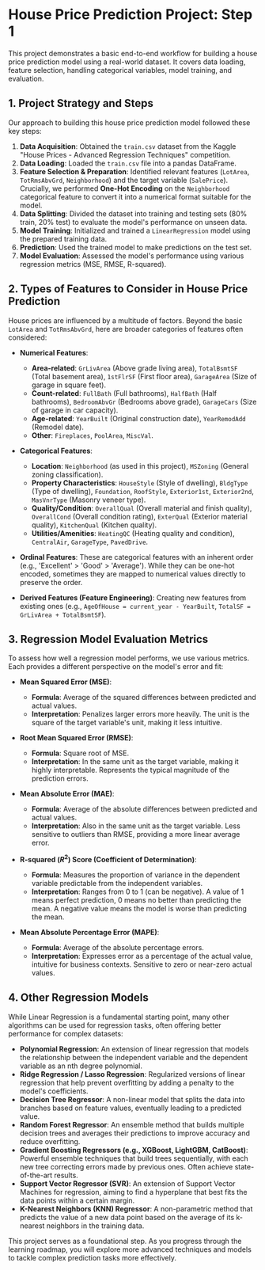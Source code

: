 # House Price Prediction Project: Step 1

This project demonstrates a basic end-to-end workflow for building a house price prediction model using a real-world dataset. It covers data loading, feature selection, handling categorical variables, model training, and evaluation.

## 1. Project Strategy and Steps

Our approach to building this house price prediction model followed these key steps:

1.  **Data Acquisition**: Obtained the `train.csv` dataset from the Kaggle "House Prices - Advanced Regression Techniques" competition.
2.  **Data Loading**: Loaded the `train.csv` file into a pandas DataFrame.
3.  **Feature Selection & Preparation**: Identified relevant features (`LotArea`, `TotRmsAbvGrd`, `Neighborhood`) and the target variable (`SalePrice`). Crucially, we performed **One-Hot Encoding** on the `Neighborhood` categorical feature to convert it into a numerical format suitable for the model.
4.  **Data Splitting**: Divided the dataset into training and testing sets (80% train, 20% test) to evaluate the model's performance on unseen data.
5.  **Model Training**: Initialized and trained a `LinearRegression` model using the prepared training data.
6.  **Prediction**: Used the trained model to make predictions on the test set.
7.  **Model Evaluation**: Assessed the model's performance using various regression metrics (MSE, RMSE, R-squared).

## 2. Types of Features to Consider in House Price Prediction

House prices are influenced by a multitude of factors. Beyond the basic `LotArea` and `TotRmsAbvGrd`, here are broader categories of features often considered:

*   **Numerical Features**:
    *   **Area-related**: `GrLivArea` (Above grade living area), `TotalBsmtSF` (Total basement area), `1stFlrSF` (First floor area), `GarageArea` (Size of garage in square feet).
    *   **Count-related**: `FullBath` (Full bathrooms), `HalfBath` (Half bathrooms), `BedroomAbvGr` (Bedrooms above grade), `GarageCars` (Size of garage in car capacity).
    *   **Age-related**: `YearBuilt` (Original construction date), `YearRemodAdd` (Remodel date).
    *   **Other**: `Fireplaces`, `PoolArea`, `MiscVal`.

*   **Categorical Features**:
    *   **Location**: `Neighborhood` (as used in this project), `MSZoning` (General zoning classification).
    *   **Property Characteristics**: `HouseStyle` (Style of dwelling), `BldgType` (Type of dwelling), `Foundation`, `RoofStyle`, `Exterior1st`, `Exterior2nd`, `MasVnrType` (Masonry veneer type).
    *   **Quality/Condition**: `OverallQual` (Overall material and finish quality), `OverallCond` (Overall condition rating), `ExterQual` (Exterior material quality), `KitchenQual` (Kitchen quality).
    *   **Utilities/Amenities**: `HeatingQC` (Heating quality and condition), `CentralAir`, `GarageType`, `PavedDrive`.

*   **Ordinal Features**: These are categorical features with an inherent order (e.g., 'Excellent' > 'Good' > 'Average'). While they can be one-hot encoded, sometimes they are mapped to numerical values directly to preserve the order.

*   **Derived Features (Feature Engineering)**: Creating new features from existing ones (e.g., `AgeOfHouse = current_year - YearBuilt`, `TotalSF = GrLivArea + TotalBsmtSF`).

## 3. Regression Model Evaluation Metrics

To assess how well a regression model performs, we use various metrics. Each provides a different perspective on the model's error and fit:

*   **Mean Squared Error (MSE)**:
    *   **Formula**: Average of the squared differences between predicted and actual values.
    *   **Interpretation**: Penalizes larger errors more heavily. The unit is the square of the target variable's unit, making it less intuitive.

*   **Root Mean Squared Error (RMSE)**:
    *   **Formula**: Square root of MSE.
    *   **Interpretation**: In the same unit as the target variable, making it highly interpretable. Represents the typical magnitude of the prediction errors.

*   **Mean Absolute Error (MAE)**:
    *   **Formula**: Average of the absolute differences between predicted and actual values.
    *   **Interpretation**: Also in the same unit as the target variable. Less sensitive to outliers than RMSE, providing a more linear average error.

*   **R-squared ($R^2$) Score (Coefficient of Determination)**:
    *   **Formula**: Measures the proportion of variance in the dependent variable predictable from the independent variables.
    *   **Interpretation**: Ranges from 0 to 1 (can be negative). A value of 1 means perfect prediction, 0 means no better than predicting the mean. A negative value means the model is worse than predicting the mean.

*   **Mean Absolute Percentage Error (MAPE)**:
    *   **Formula**: Average of the absolute percentage errors.
    *   **Interpretation**: Expresses error as a percentage of the actual value, intuitive for business contexts. Sensitive to zero or near-zero actual values.

## 4. Other Regression Models

While Linear Regression is a fundamental starting point, many other algorithms can be used for regression tasks, often offering better performance for complex datasets:

*   **Polynomial Regression**: An extension of linear regression that models the relationship between the independent variable and the dependent variable as an nth degree polynomial.
*   **Ridge Regression / Lasso Regression**: Regularized versions of linear regression that help prevent overfitting by adding a penalty to the model's coefficients.
*   **Decision Tree Regressor**: A non-linear model that splits the data into branches based on feature values, eventually leading to a predicted value.
*   **Random Forest Regressor**: An ensemble method that builds multiple decision trees and averages their predictions to improve accuracy and reduce overfitting.
*   **Gradient Boosting Regressors (e.g., XGBoost, LightGBM, CatBoost)**: Powerful ensemble techniques that build trees sequentially, with each new tree correcting errors made by previous ones. Often achieve state-of-the-art results.
*   **Support Vector Regressor (SVR)**: An extension of Support Vector Machines for regression, aiming to find a hyperplane that best fits the data points within a certain margin.
*   **K-Nearest Neighbors (KNN) Regressor**: A non-parametric method that predicts the value of a new data point based on the average of its k-nearest neighbors in the training data.

This project serves as a foundational step. As you progress through the learning roadmap, you will explore more advanced techniques and models to tackle complex prediction tasks more effectively.
